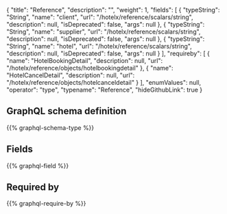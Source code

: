 {
  "title": "Reference",
  "description": "",
  "weight": 1,
  "fields": [
    {
      "typeString": "String",
      "name": "client",
      "url": "/hotelx/reference/scalars/string",
      "description": null,
      "isDeprecated": false,
      "args": null
    },
    {
      "typeString": "String",
      "name": "supplier",
      "url": "/hotelx/reference/scalars/string",
      "description": null,
      "isDeprecated": false,
      "args": null
    },
    {
      "typeString": "String",
      "name": "hotel",
      "url": "/hotelx/reference/scalars/string",
      "description": null,
      "isDeprecated": false,
      "args": null
    }
  ],
  "requireby": [
    {
      "name": "HotelBookingDetail",
      "description": null,
      "url": "/hotelx/reference/objects/hotelbookingdetail"
    },
    {
      "name": "HotelCancelDetail",
      "description": null,
      "url": "/hotelx/reference/objects/hotelcanceldetail"
    }
  ],
  "enumValues": null,
  "operator": "type",
  "typename": "Reference",
  "hideGithubLink": true
}
## GraphQL schema definition

{{% graphql-schema-type %}}

## Fields

{{% graphql-field %}}

## Required by

{{% graphql-require-by %}}
